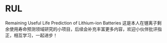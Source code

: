 # RUL
Remaining Useful Life Prediction of Lithium-ion Batteries
这是本人在锂离子剩余使用寿命预测领域研究的小项目，后续会补充丰富更多内容，欢迎小伙伴批评指正，相互学习，一起进步！
